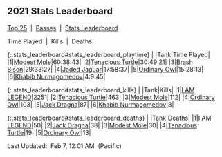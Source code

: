 
## 2021 Stats Leaderboard

<p><a href="https://tankpit-analytics.github.io/t25-2021">Top 25</a>&nbsp;&nbsp;|&nbsp;&nbsp;<a href="https://tankpit-analytics.github.io/t25-2021-passes">Passes</a>&nbsp;&nbsp;|&nbsp;&nbsp;<a href="https://tankpit-analytics.github.io/stats-2021">Stats Leaderboard</a></p>

<p class="stats_leaderboard"><a onclick="searchPlaytime();">Time Played</a>&nbsp;&nbsp;|&nbsp;&nbsp;<a onclick="searchKills();">Kills</a>&nbsp;&nbsp;|&nbsp;&nbsp;<a onclick="searchDeaths();">Deaths</a></p>

{:.stats_leaderboard#stats_leaderboard_playtime}
|<span class="num_col">&nbsp;</span>|<span class="tank_col">Tank</span>|<span class="stat_col">Time Played</span>|
|1|<a target="_blank" href="https://tankpit.com/tank_profile/?tank_id=79120"><span class="purple">Modest Mole</span><span class="awards-container"><span class="awards-sprite a0-3"></span><span class="awards-sprite a1-1"></span><span class="awards-sprite a2-1"></span><span class="awards-sprite a5-1"></span></span></a>|60:38:43|
|2|<a target="_blank" href="https://tankpit.com/tank_profile/?tank_id=79197"><span class="purple">Tenacious Turtle</span><span class="awards-container"><span class="awards-sprite a0-2"></span><span class="awards-sprite a1-2"></span><span class="awards-sprite a5-1"></span></span></a>|30:49:21|
|3|<a target="_blank" href="https://tankpit.com/tank_profile/?tank_id=79546"><span class="purple">Brash Bison</span><span class="awards-container"><span class="awards-sprite a0-2"></span><span class="awards-sprite a5-2"></span></span></a>|29:33:27|
|4|<a target="_blank" href="https://tankpit.com/tank_profile/?tank_id=79673"><span class="purple">Jaded Jaguar</span><span class="awards-container"><span class="awards-sprite a0-3"></span><span class="awards-sprite a1-1"></span><span class="awards-sprite a5-3"></span></span></a>|17:58:37|
|5|<a target="_blank" href="https://tankpit.com/tank_profile/?tank_id=79158"><span class="purple">Ordinary Owl</span><span class="awards-container"><span class="awards-sprite a0-3"></span><span class="awards-sprite a1-1"></span><span class="awards-sprite a5-3"></span></span></a>|15:28:13|
|6|<a target="_blank" href="https://tankpit.com/tank_profile/?tank_id=79182"><span class="blue">Khabib Nurmagomedov</span><span class="awards-container"><span class="awards-sprite a0-3"></span><span class="awards-sprite a5-3"></span></span></a>|4:9:45|


{:.stats_leaderboard#stats_leaderboard_kills}
|<span class="num_col">&nbsp;</span>|<span class="tank_col">Tank</span>|<span class="stat_col">Kills</span>|
|1|<a target="_blank" href="https://tankpit.com/tank_profile/?tank_id=79159"><span class="orange">I AM LEGEND</span><span class="awards-container"><span class="awards-sprite a0-3"></span><span class="awards-sprite a1-3"></span><span class="awards-sprite a2-2"></span><span class="awards-sprite a3-2"></span></span></a>|2251|
|2|<a target="_blank" href="https://tankpit.com/tank_profile/?tank_id=79197"><span class="purple">Tenacious Turtle</span><span class="awards-container"><span class="awards-sprite a0-2"></span><span class="awards-sprite a1-2"></span><span class="awards-sprite a5-1"></span></span></a>|463|
|3|<a target="_blank" href="https://tankpit.com/tank_profile/?tank_id=79120"><span class="purple">Modest Mole</span><span class="awards-container"><span class="awards-sprite a0-3"></span><span class="awards-sprite a1-1"></span><span class="awards-sprite a2-1"></span><span class="awards-sprite a5-1"></span></span></a>|112|
|4|<a target="_blank" href="https://tankpit.com/tank_profile/?tank_id=79158"><span class="purple">Ordinary Owl</span><span class="awards-container"><span class="awards-sprite a0-3"></span><span class="awards-sprite a1-1"></span><span class="awards-sprite a5-3"></span></span></a>|103|
|5|<a target="_blank" href="https://tankpit.com/tank_profile/?tank_id=79103"><span class="orange">Jack Dragna</span><span class="awards-container"><span class="awards-sprite a0-3"></span><span class="awards-sprite a2-1"></span><span class="awards-sprite a3-1"></span><span class="awards-sprite a5-2"></span></span></a>|87|
|6|<a target="_blank" href="https://tankpit.com/tank_profile/?tank_id=79182"><span class="blue">Khabib Nurmagomedov</span><span class="awards-container"><span class="awards-sprite a0-3"></span><span class="awards-sprite a5-3"></span></span></a>|8|


{:.stats_leaderboard#stats_leaderboard_deaths}
|<span class="num_col">&nbsp;</span>|<span class="tank_col">Tank</span>|<span class="stat_col">Deaths</span>|
|1|<a target="_blank" href="https://tankpit.com/tank_profile/?tank_id=79159"><span class="orange">I AM LEGEND</span><span class="awards-container"><span class="awards-sprite a0-3"></span><span class="awards-sprite a1-3"></span><span class="awards-sprite a2-2"></span><span class="awards-sprite a3-2"></span></span></a>|50|
|2|<a target="_blank" href="https://tankpit.com/tank_profile/?tank_id=79103"><span class="orange">Jack Dragna</span><span class="awards-container"><span class="awards-sprite a0-3"></span><span class="awards-sprite a2-1"></span><span class="awards-sprite a3-1"></span><span class="awards-sprite a5-2"></span></span></a>|38|
|3|<a target="_blank" href="https://tankpit.com/tank_profile/?tank_id=79120"><span class="purple">Modest Mole</span><span class="awards-container"><span class="awards-sprite a0-3"></span><span class="awards-sprite a1-1"></span><span class="awards-sprite a2-1"></span><span class="awards-sprite a5-1"></span></span></a>|30|
|4|<a target="_blank" href="https://tankpit.com/tank_profile/?tank_id=79197"><span class="purple">Tenacious Turtle</span><span class="awards-container"><span class="awards-sprite a0-2"></span><span class="awards-sprite a1-2"></span><span class="awards-sprite a5-1"></span></span></a>|19|
|5|<a target="_blank" href="https://tankpit.com/tank_profile/?tank_id=79158"><span class="purple">Ordinary Owl</span><span class="awards-container"><span class="awards-sprite a0-3"></span><span class="awards-sprite a1-1"></span><span class="awards-sprite a5-3"></span></span></a>|13|




<p class="last_updated"><span class="last_updated">Last Updated:&nbsp;&nbsp;Feb 7, 12:01 AM&nbsp;&nbsp;(Pacific)</span></p>

